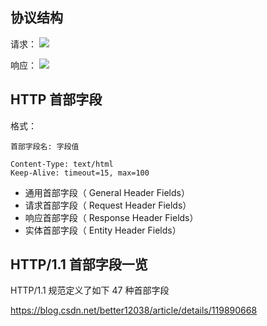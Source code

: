 ## 协议结构

请求：
![](image-20221111161718.png)


响应：
![](image-20221111161747.png)



## HTTP 首部字段

格式：
```
首部字段名: 字段值

Content-Type: text/html
Keep-Alive: timeout=15, max=100
```

* 通用首部字段（ General Header Fields）  
* 请求首部字段（ Request Header Fields）  
* 响应首部字段（ Response Header Fields）
* 实体首部字段（ Entity Header Fields）

## HTTP/1.1 首部字段一览

HTTP/1.1 规范定义了如下 47 种首部字段

https://blog.csdn.net/better12038/article/details/119890668
